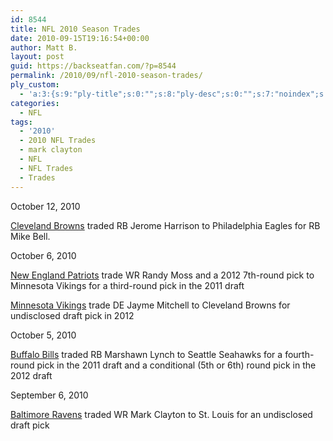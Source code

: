 ```yaml
---
id: 8544
title: NFL 2010 Season Trades
date: 2010-09-15T19:16:54+00:00
author: Matt B.
layout: post
guid: https://backseatfan.com/?p=8544
permalink: /2010/09/nfl-2010-season-trades/
ply_custom:
  - 'a:3:{s:9:"ply-title";s:0:"";s:8:"ply-desc";s:0:"";s:7:"noindex";s:0:"";}'
categories:
  - NFL
tags:
  - '2010'
  - 2010 NFL Trades
  - mark clayton
  - NFL
  - NFL Trades
  - Trades
---
```


<div class="entry">
  <p>
    October 12, 2010
  </p>

  <p>
    <a href="https://profootballtalk.nbcsports.com/2010/10/13/eagles-trade-mike-bell-to-cleveland-for-jerome-harrison/">Cleveland Browns</a> traded RB Jerome Harrison to Philadelphia Eagles for RB Mike Bell.
  </p>

  <p>
    October 6, 2010
  </p>

  <p>
    <a href="https://backseatfan.com/2010/10/patriots-trade-randy-moss-to-vikings-for-3rd-round-pick-4556/">New England Patriots</a> trade WR Randy Moss and a 2012 7th-round pick to Minnesota Vikings for a third-round pick in the 2011 draft
  </p>

  <p>
    <a href="https://www.chron.com/disp/story.mpl/ap/football/7234013.html">Minnesota Vikings</a> trade DE Jayme Mitchell to Cleveland Browns for undisclosed draft pick in 2012
  </p>

  <p>
    October 5, 2010
  </p>

  <p>
    <a href="https://msn.foxsports.com/nfl/story/Marshawn-Lynch-traded-to-Seattle-Seahawks-from-Buffalo-Bills">Buffalo Bills</a> traded RB Marshawn Lynch to Seattle Seahawks for a fourth-round pick in the 2011 draft and a conditional (5th or 6th) round pick in the 2012 draft
  </p>

  <p>
    September 6, 2010
  </p>

  <p>
    <a href="https://www.stltoday.com/sports/football/professional/rams-report/article_289b205e-b9f0-11df-9006-00127992bc8b.html">Baltimore Ravens</a> traded WR Mark Clayton to St. Louis for an undisclosed draft pick
  </p>
</div>
